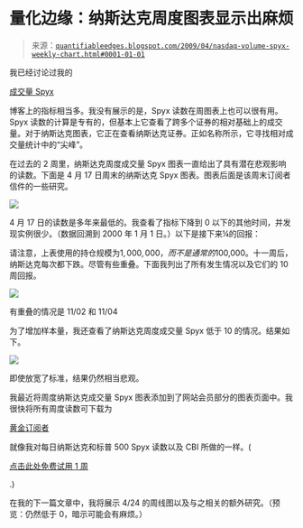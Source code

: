 <!--yml

category: 未分类

日期：2024 年 5 月 18 日 13:22:45

-->

# 量化边缘：纳斯达克周度图表显示出麻烦

> 来源：[`quantifiableedges.blogspot.com/2009/04/nasdaq-volume-spyx-weekly-chart.html#0001-01-01`](http://quantifiableedges.blogspot.com/2009/04/nasdaq-volume-spyx-weekly-chart.html#0001-01-01)

我已经讨论过我的

[成交量 Spyx](http://quantifiableedges.blogspot.com/search/label/Spyx)

博客上的指标相当多。我没有展示的是，Spyx 读数在周图表上也可以很有用。 Spyx 读数的计算是专有的，但基本上它查看了跨多个证券的相对基础上的成交量。对于纳斯达克图表，它正在查看纳斯达克证券。正如名称所示，它寻找相对成交量统计中的“尖峰”。

在过去的 2 周里，纳斯达克周度成交量 Spyx 图表一直给出了具有潜在悲观影响的读数。下面是 4 月 17 日周末的纳斯达克 Spyx 图表。图表后面是该周末订阅者信件的一些研究。

![](https://blogger.googleusercontent.com/img/b/R29vZ2xl/AVvXsEg16rF7qExHv5slJWyM5d7lN7hH3npd5tYdvXF6KXDR2Nni92fMqCOgmLOsvMCnIXq26i3cfrRYuFNXrhZqPTkI8SGVItK3Mc7Tn5b6mGkZUuAwsPqpOpSiEmQVYU8wr59v-qJGtikSXfE/s1600-h/2009-4-28+png1.PNG)

4 月 17 日的读数是多年来最低的。我查看了指标下降到 0 以下的其他时间，并发现实例很少。（数据回溯到 2000 年 1 月 1 日。）以下是接下来¼的回报：

请注意，上表使用的持仓规模为$1,000,000，而不是通常的$100,000。十一周后，纳斯达克每次都下跌。尽管有些重叠。下面我列出了所有发生情况以及它们的 10 周回报。

![](https://blogger.googleusercontent.com/img/b/R29vZ2xl/AVvXsEjgYjXHPpfx6Ou4ktMNqaRYndWyEx4yzPjcagixSsqaKqi2Qbwa6NxDEaKFM_LIgYstTum-89hXrr8WtGCUaZA4VgCpX4zH0_zeS0221pCTEob8J-Rp6sqDoBJuyvzHIfDvlmONfqZTVrM/s1600-h/2009-4-28+png3.PNG)

有重叠的情况是 11/02 和 11/04

为了增加样本量，我还查看了纳斯达克周度成交量 Spyx 低于 10 的情况。结果如下。

![](https://blogger.googleusercontent.com/img/b/R29vZ2xl/AVvXsEi3O6PXMh3I7c02hql2zfZ-IOBFfqnHP-1vlXL8ty337ylQgt-gyZKuqOdTGxkrd_d70P3NzprgzARGKp9gmvT3su7sSIeaweTNMbdEc1plgLTkeVxscpN6wJVTr7kWo1Zz1SZ_MnrWMpY/s1600-h/2009-4-28+png4.PNG)

即使放宽了标准，结果仍然相当悲观。

我最近将周度纳斯达克成交量 Spyx 图表添加到了网站会员部分的图表页面中。我很快将所有周度读数可下载为

[黄金订阅者](http://www.quantifiableedges.com/gold.html)

就像我对每日纳斯达克和标普 500 Spyx 读数以及 CBI 所做的一样。(

[点击此处免费试用 1 周](http://www.quantifiableedges.com/members/register.php)

.)

在我的下一篇文章中，我将展示 4/24 的周线图以及与之相关的额外研究。（预览：仍然低于 0，暗示可能会有麻烦。）
